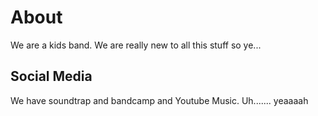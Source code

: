 # About
We are a kids band. We are really new to all this stuff so ye...
## Social Media
We have soundtrap and bandcamp and Youtube Music. Uh....... yeaaaah
